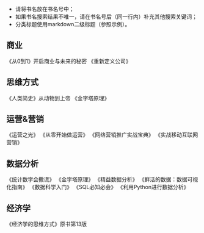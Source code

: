 - 请将书名放在书名号中；
- 如果书名搜索结果不唯一，请在书名号后（同一行内）补充其他搜索关键词；
- 分类标题使用markdown二级标题（参照示例）。


## 商业
《从0到1》开启商业与未来的秘密
《重新定义公司》

## 思维方式
《人类简史》从动物到上帝
《金字塔原理》

## 运营&营销
《运营之光》
《从零开始做运营》
《网络营销推广实战宝典》
《实战移动互联网营销》

## 数据分析
《统计数字会撒谎》
《金字塔原理》
《精益数据分析》
《鲜活的数据：数据可视化指南》
《数据科学入门》
《SQL必知必会》
《利用Python进行数据分析》

## 经济学
《经济学的思维方式》原书第13版